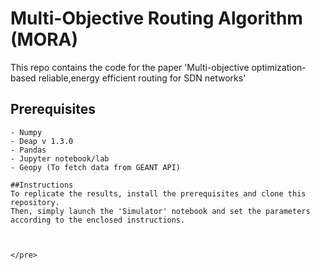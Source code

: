 # Multi-Objective Routing Algorithm (MORA)
This repo contains the code for the paper 'Multi-objective optimization-based reliable,energy efficient routing for SDN networks'

## Prerequisites

    - Numpy
    - Deap v 1.3.0
    - Pandas
    - Jupyter notebook/lab
    - Geopy (To fetch data from GEANT API)
```
##Instructions
To replicate the results, install the prerequisites and clone this repository.
Then, simply launch the 'Simulator' notebook and set the parameters according to the enclosed instructions.



</pre>
